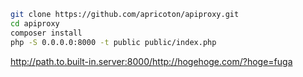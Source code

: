 ```bash
git clone https://github.com/apricoton/apiproxy.git
cd apiproxy
composer install
php -S 0.0.0.0:8000 -t public public/index.php
```

http://path.to.built-in.server:8000/http://hogehoge.com/?hoge=fuga
